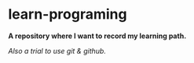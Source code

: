 # learn-programing

**A repository where I want to record my learning path.**

*Also a trial to use git & github.*  

